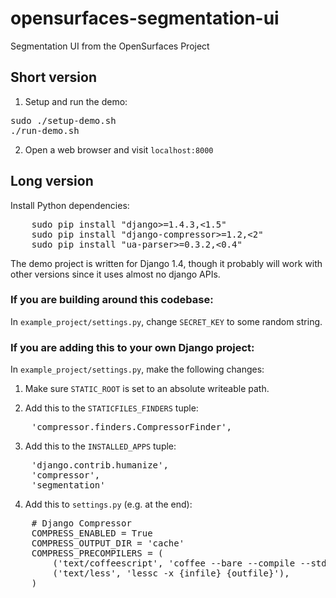 # opensurfaces-segmentation-ui
Segmentation UI from the OpenSurfaces Project

## Short version
1. Setup and run the demo:
<pre>
sudo ./setup-demo.sh
./run-demo.sh
</pre>

2. Open a web browser and visit `localhost:8000`

## Long version
Install Python dependencies:
<pre>
	sudo pip install "django>=1.4.3,<1.5"
	sudo pip install "django-compressor>=1.2,<2"
	sudo pip install "ua-parser>=0.3.2,<0.4"
</pre>

The demo project is written for Django 1.4, though it probably will work with
other versions since it uses almost no django APIs.

### If you are building around this codebase:
In `example_project/settings.py`, change `SECRET_KEY` to some
random string.

### If you are adding this to your own Django project:
In `example_project/settings.py`, make the following changes:

1. Make sure `STATIC_ROOT` is set to an absolute writeable path.

2. Add this to the `STATICFILES_FINDERS` tuple:
<pre>
	'compressor.finders.CompressorFinder',
</pre>

3. Add this to the `INSTALLED_APPS` tuple:
<pre>
	'django.contrib.humanize',
	'compressor',
	'segmentation'
</pre>

4. Add this to `settings.py` (e.g. at the end):
<pre>
	# Django Compressor
	COMPRESS_ENABLED = True
	COMPRESS_OUTPUT_DIR = 'cache'
	COMPRESS_PRECOMPILERS = (
		('text/coffeescript', 'coffee --bare --compile --stdio'),
		('text/less', 'lessc -x {infile} {outfile}'),
	)
</pre>
